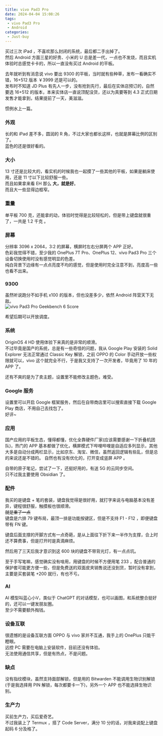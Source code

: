 ```yaml
---
title: vivo Pad3 Pro
date: 2024-04-04 15:08:26
tags:
 - vivo Pad3 Pro
 - Android
categories:
 - Just-buy
---
```

买过三次 iPad ，不喜欢那么封闭的系统，最后都二手出掉了。  
然后 Android 方面三星的好贵、小米的 U 总是差一代，一点也不发烧，而且实机体验时总感觉卡卡的，所以一直没有买过 Android 的平板。 

去年就听到有消息说 vivo 要出 9300 的平板，当时就有些种草，发布一看确实不错，16+512 版本 ￥3999 还是可以的。  
发布时不知道 JD Plus 有先人一步，没有抢到先行，最后在实体店预订的，自然要选 16+512 的版本，本来实体店一直说顶配没货，还以为真要等到 4.3 正式日期发售才能拿到，结果提前了一天，美滋滋。  

惯例水上一篇。  
<!--more-->

### 外观
长的和 iPad 差不多，圆润的 R 角，不过大家也都长这样，也就是屏幕比例的区别了。  
蓝色的还是很好看的。  

### 大小
13 寸还是比较大的，看实机的时候我也一起摸了一些其他的平板，如果是躺床使用，还是 11 寸以下比较舒服一些。  
而且如果拿来看 EH 那么 **大，就是好**。  
而且大一些显得边框窄。  

### 重量 
单平板 700 克，还能拿的动，体验时觉得是比较轻松的，但是带上键盘就很重了，一共是 1.2 千克 。  

### 屏幕
分辨率 3096 x 2064，3:2 的屏幕，横屏时左右分屏两个 APP 正好。     
色彩我觉得不错，至少我的 OnePlus 7T Pro、OnePlus 12、vivo Pad3 Pro 三个设备切换使用时没有感觉明显的色差。  
纯白背景下边缘有一点点亮度不均的感觉，但是使用时完全注意不到，亮度高一些也看不出来。

### 9300 
虽然听说跑分不如手机 x100 的版本，但也没差多少，依然 Android 阵营天下无敌。  
![vivo Pad3 Pro Geekbench 6 Score](https://m.nep.me/blog/post/vivopad-gb6.jpg)

希望后期可以开放调度。  

### 系统  
OriginOS 4 HD 使用体验下来真的是非常的顺滑。  
不过毕竟是国产的系统，总是有一些奇怪的问题，我从 Google Play 安装的 Solid Explorer 无法正常通过 Classic Key 解锁，之前 OPPO 的 Color 手动开放一些权限就可以，vivo 这个就完全不行，于是我又支持了一次开发者，毕竟用了 10 年的 APP 了。  

还有不爽的是为了卖主题，设置里不能修改主题色，难受。

### Google 服务
设置里可以开启 Google 框架服务，然后在自带商店里可以搜索直接下载  Google Play 商店，不用自己去找包了。  
好评~ 

### 应用 
国产应用的平板生态，懂得都懂，优化全靠硬件厂家(应该需要感谢一下折叠机团队)，热门的 APP 基本都做了优化，横屏模式下哔哩哔哩是自适应多列显示，其他大多是自动分成两栏显示，比如京东、淘宝、微信，虽然返回逻辑有些乱，但是总的来说还是不错的。
自然也有没有优化的，打开变成竖屏 APP 。

自带的原子笔记，尝试了一下，还挺好用的，有送 5G 的云同步空间。    
只不过我主要使用 Obsidian 了。  

### 配件
我买的是键盘 + 笔的套装，键盘我觉得是很好用，就打字来说与电脑基本没有差异，键程很舒服，触摸板也很顺滑。  
~~就是重了一点~~   
键盘是六排 79 键布局，最顶一排是功能按键区，但是不支持 F1 - F12 ，即便键盘带有 FN 键。  

键盘后面支撑的开脚方式有一点奇葩，是从上面往下折下来一半作为支撑，合上时还不算费事，但是打开时是真滴麻烦。

然后用了三天后我才意识到这 600 块的键盘不带背光灯，有一点点坑。   

至于手写笔嘛，感觉确实没有啥用，用键盘的时候不方便用笔 233 ，配合普通的保护套可能更方便一些，但是免费送的双面皮夹销售说还没到货，暂时没有拿到，
主要是买套装笔 +200 就行，有也不亏。  

### AI 
AI 模型叫蓝心小V，类似于 ChatGPT 的对话模型，也可以画图，和系统整合挺好的，还可以一键发朋友圈。   
至少不需要额外掏钱。  

### 设备互联
很遗憾的是设备互联方面 OPPO 与 vivo 家并不互通，我手上的 OnePlus 只能干瞪眼。  
远控 PC 需要在电脑上安装软件，目前还没有体验。    
无法使用通信共享，但是有热点，不是问题。    

### 缺点 
没有指纹模块，虽然支持面部解锁，但是用的 Bitwarden 不能调用生物识别解锁(于是我选择用 PIN 解锁，每次都要卡一下)，另外一个 APP 也不能选择生物识别。  

### 生产力
买前生产力，买后爱奇艺。  
不过我装上了 Termux ，搭了 Code Server，满分 10 分的话，对我来说配上键盘起码 6 分及格了。  




